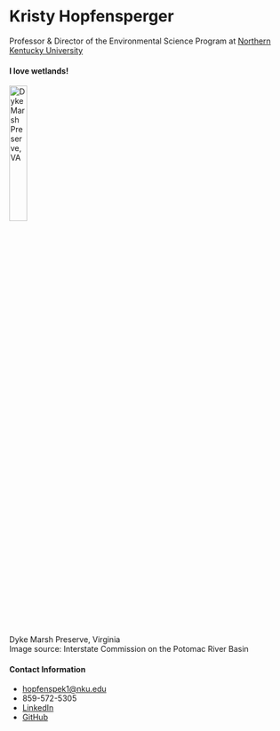 # Kristy Hopfensperger
Professor & Director of the Environmental Science Program at [Northern Kentucky University](https://www.nku.edu/academics/artsci/programs/undergraduate/environmental-science.html)

#### I love wetlands!
<img
  src="https://www.potomacriver.org/wp-content/uploads/2017/08/Flickr-Dykes-Marsh-Geoff-Livingston.jpg"
  alt="Dyke Marsh Preserve, VA"
  width=25%>
<p> Dyke Marsh Preserve, Virginia <br>  
    Image source: Interstate Commission on the Potomac River Basin</p>

#### Contact Information
* [hopfenspek1@nku.edu](hopfenspek1@nku.edu)
* 859-572-5305
* [LinkedIn](http://www.linkedin.com/in/kristine-hopfensperger-4a855680)
* [GitHub](https://khopfens.github.io/khopfensperger.github.io)
